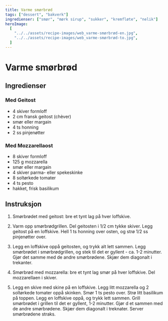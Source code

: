 ```yaml
---
title: Varme smørbrød
tags: ["dessert", "bakverk"]
ingredienser: ["smør", "mørk sirup", "sukker", "kremfløte", "nelik"]
heroImage:
  [
    "../../assets/recipe-images/web_varme-smørbrød-en.jpg",
    "../../assets/recipe-images/web_varme-smørbrød-to.jpg",
  ]
---
```


# Varme smørbrød

## Ingredienser

### Med Geitost

- 4 skiver formloff
- 2 cm fransk geitost (chèver)
- smør eller margain
- 4 ts honning
- 2 ss pinjenøtter

### Med Mozzarellaost

- 8 skiver formloff
- 125 g mozzarella
- smør eller margain
- 4 skiver parma- eller spekeskinke
- 8 soltørkede tomater
- 4 ts pesto
- hakket, frisk basilikum

## Instruksjon

1. Smørbrødet med geitost: bre et tynt lag på hver loffskive.

2. Varm opp smørbrødgrillen. Del geitosten i 1/2 cm tykke skiver. Legg geitost på en loffskive. Hell 1 ts honning over osten, og strø 1/2 ss pinjenøtter over.

3. Legg en loffskive oppå geitosten, og trykk alt lett sammen. Legg smørbrødet i smørbrødgrillen, og stek til det er gyllent - ca. 1-2 minutter. Gjør det samme med de andre smørbrødene. Skjær dem diagonalt i trekanter.

4. Smørbrød med mozzarella: bre et tynt lag smør på hver loffskive. Del mozzarellaen i skiver.

5. Legg en skive med skine på en loffskive. Legg litt mozzarella og 2 soltørkede tomater oppå skinken. Smør 1 ts pesto over. Strø litt basilikum på toppen. Legg en loffskive oppå, og trykk lett sammen. Grill smørbrødet i grillen til det er gyllent, 1-2 minutter. Gjør d et sammen med de andre smørbrødene. Skjær dem diagonalt i treknater. Server smørbrødene straks.
